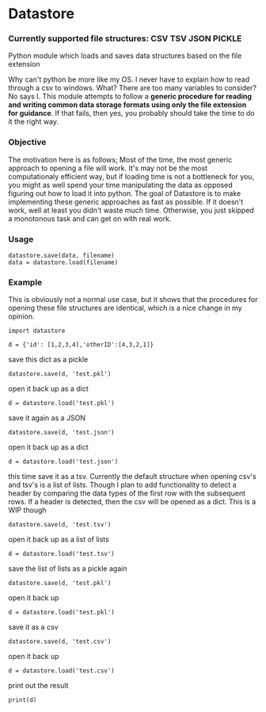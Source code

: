 # Datastore
### Currently supported file structures: CSV TSV JSON PICKLE 
Python module which loads and saves data structures based on the file extension


Why can't python be more like my OS. I never have to explain how to read through a csv to windows. What? There are too many variables to consider? No says I. This module attempts to follow a **generic procedure for reading and writing common data storage formats using only the file extension for guidance**. If that fails, then yes, you probably should take the time to do it the right way.

### Objective
The motivation here is as follows; Most of the time, the most generic approach to opening a file will work. It's may not be the most computationaly efficient way, but if loading time is not a bottleneck for you, you might as well spend your time manipulating the data as opposed figuring out how to load it into python. The goal of Datastore is to make implementing these generic approaches as fast as possible. If it doesn't work, well at least you didn't waste much time. Otherwise, you just skipped a monotonous task and can get on with real work.



### Usage
```
datastore.save(data, filename)
data = datastore.load(filename)
```


### Example
This is obviously not a normal use case, but it shows that the procedures for opening these file structures are identical, which is a nice change in my opinion.

```
import datastore

d = {'id': [1,2,3,4],'otherID':[4,3,2,1]}
```

save this dict as a pickle
```
datastore.save(d, 'test.pkl')
```
open it back up as a dict
```
d = datastore.load('test.pkl')
```
save it again as a JSON
```
datastore.save(d, 'test.json')
```
open it back up as a dict
```
d = datastore.load('test.json')
```
this time save it as a tsv. Currently the default structure when opening csv's and tsv's is a list of lists. Though I plan to add functionality to detect a header by comparing the data types of the first row with the subsequent rows. If a header is detected, then the csv will be opened as a dict. This is a WIP though
```
datastore.save(d, 'test.tsv')
  ```
open it back up as a list of lists
```
d = datastore.load('test.tsv')
```
save the list of lists as a pickle again
```
datastore.save(d, 'test.pkl')
```
open it back up
```
d = datastore.load('test.pkl')
```
save it as a csv
```
datastore.save(d, 'test.csv')
```
open it back up
```
d = datastore.load('test.csv')
```
print out the result
```
print(d)
```
